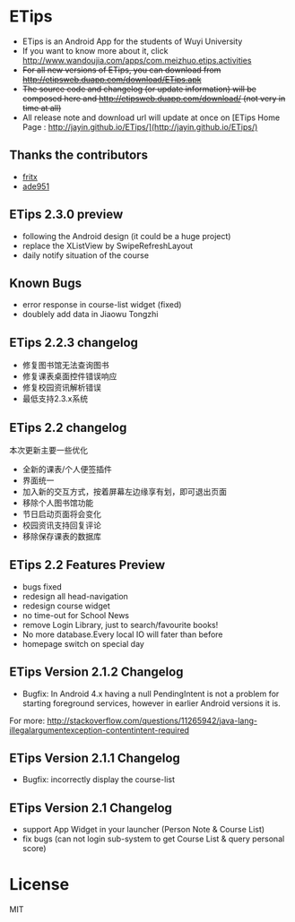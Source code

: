 # ETips

* ETips is an Android App for the students of Wuyi University
* If you want to know more about it, click http://www.wandoujia.com/apps/com.meizhuo.etips.activities
* ~~For all new versions of ETips, you can download from http://etipsweb.duapp.com/download/ETips.apk~~
* ~~The source code and changelog (or update information) will be composed here and http://etipsweb.duapp.com/download/  (not very in time at all)~~
* All release note and download url will update at once on [ETips Home Page :  http://jayin.github.io/ETips/](http://jayin.github.io/ETips/)   


## Thanks the contributors
* [fritx](https://github.com/fritx)
* [ade951](https://github.com/ade951)

## ETips 2.3.0 preview

* following the Android design (it could be a huge project)
* replace the XListView by SwipeRefreshLayout
* daily notify situation of the course

## Known Bugs

* error response in course-list widget (fixed)
* doublely add data in Jiaowu Tongzhi

## ETips 2.2.3 changelog
* 修复图书馆无法查询图书
* 修复课表桌面控件错误响应
* 修复校园资讯解析错误
* 最低支持2.3.x系统


## ETips 2.2 changelog

本次更新主要一些优化

* 全新的课表/个人便签插件
* 界面统一
* 加入新的交互方式，按着屏幕左边缘享有划，即可退出页面
* 移除个人图书馆功能
* 节日启动页面将会变化
* 校园资讯支持回复评论
* 移除保存课表的数据库

## ETips 2.2 Features Preview

* bugs fixed 
* redesign all head-navigation
* redesign course widget  
* no time-out for School News
* remove Login Library, just to search/favourite books!
* No more database.Every local IO will fater than before
* homepage switch on special day

## ETips Version 2.1.2 Changelog

* Bugfix:  In Android 4.x having a null PendingIntent is not a problem for starting foreground services, however in earlier Android versions it is.

For more: http://stackoverflow.com/questions/11265942/java-lang-illegalargumentexception-contentintent-required

## ETips Version 2.1.1 Changelog

* Bugfix: incorrectly display the course-list

## ETips Version 2.1 Changelog

* support App Widget in your launcher (Person Note &  Course List) 
* fix bugs (can not login sub-system to get Course List & query personal score) 

# License

MIT
